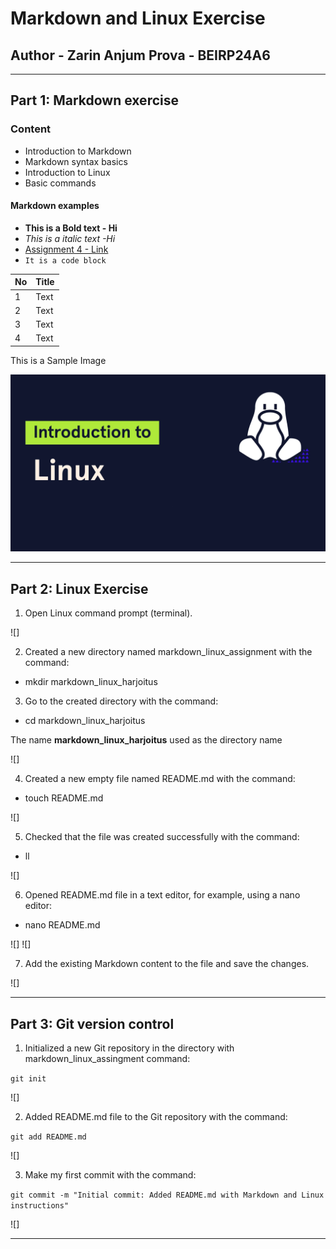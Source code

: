 # Markdown and Linux Exercise

## Author - Zarin Anjum Prova - BEIRP24A6

---

## Part 1: Markdown exercise

### Content

- Introduction to Markdown
- Markdown syntax basics
- Introduction to Linux
- Basic commands

#### Markdown examples

- **This is a Bold text - Hi**
- _This is a italic text -Hi_
- [Assignment 4 - Link](https://github.com/Zarin-0411/Linux/blob/main/README.md)
- `It is a code block `

| No  | Title       |
| --- | ----------- |
| 1   | Text        |
| 2   | Text        |
| 3   | Text        |
| 4   | Text        |

This is a Sample Image

![Linux](introduction-to-linux.webp)

---

## Part 2: Linux Exercise

1. Open Linux command prompt (terminal).

![]

2. Created a new directory named markdown_linux_assignment with the command: 
- mkdir markdown_linux_harjoitus

3. Go to the created directory with the command: 
- cd markdown_linux_harjoitus

The name **markdown_linux_harjoitus** used as the directory name

![]

4. Created a new empty file named README.md with the command:

- touch README.md

![]

5. Checked that the file was created successfully with the command:

- ll

![]

6. Opened README.md file in a text editor, for example, using a nano editor:

- nano README.md

![]
![]

7. Add the existing Markdown content to the file and save the changes.

![]

---

## Part 3: Git version control

1. Initialized a new Git repository in the directory with markdown_linux_assingment command:

`git init`

![]

2. Added README.md file to the Git repository with the command:

`git add README.md`

![]

3. Make my first commit with the command:

`git commit -m "Initial commit: Added README.md with Markdown and Linux instructions"`

![]

---